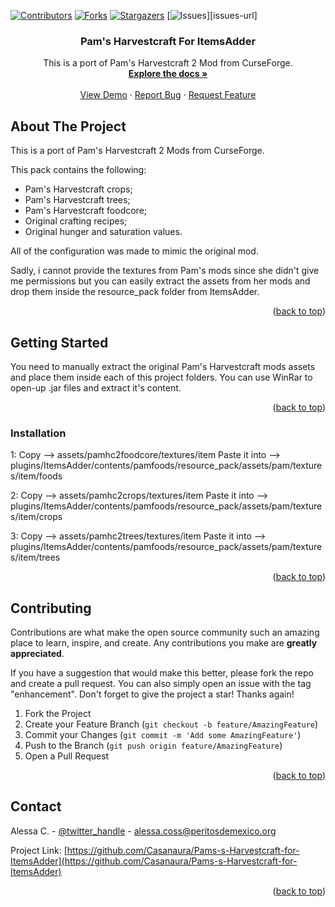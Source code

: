 [![Contributors][contributors-shield]][contributors-url]
[![Forks][forks-shield]][forks-url]
[![Stargazers][stars-shield]][stars-url]
[![Issues][issues-shield]][issues-url]


<h3 align="center">Pam's Harvestcraft For ItemsAdder</h3>

  <p align="center">
    This is a port of Pam's Harvestcraft 2 Mod from CurseForge. 
    <br />
    <a href="https://github.com/Casanaura/Pams-s-Harvestcraft-for-ItemsAdder"><strong>Explore the docs »</strong></a>
    <br />
    <br />
    <a href="https://github.com/Casanaura/Pams-s-Harvestcraft-for-ItemsAdder">View Demo</a>
    ·
    <a href="https://github.com/Casanaura/Pams-s-Harvestcraft-for-ItemsAdder/issues">Report Bug</a>
    ·
    <a href="https://github.com/Casanaura/Pams-s-Harvestcraft-for-ItemsAdder/issues">Request Feature</a>
  </p>
</div>



<!-- ABOUT THE PROJECT -->
## About The Project

This is a port of Pam's Harvestcraft 2 Mods from CurseForge. 

This pack contains the following:
- Pam's Harvestcraft crops;
- Pam's Harvestcraft trees;
- Pam's Harvestcraft foodcore;
- Original crafting recipes;
- Original hunger and saturation values.

All of the configuration was made to mimic the original mod.

Sadly, i cannot provide the textures from Pam's mods since she didn't give me permissions but you can easily extract the assets from her mods and drop them inside the resource_pack folder from ItemsAdder. 

<p align="right">(<a href="#readme-top">back to top</a>)</p>



<!-- GETTING STARTED -->
## Getting Started

You need to manually extract the original Pam's Harvestcraft mods assets and place them inside each of this project folders.
You can use WinRar to open-up .jar files and extract it's content.

<p align="right">(<a href="#readme-top">back to top</a>)</p>


### Installation

1:
Copy --> assets/pamhc2foodcore/textures/item
Paste it into --> plugins/ItemsAdder/contents/pamfoods/resource_pack/assets/pam/textures/item/foods

2:
Copy --> assets/pamhc2crops/textures/item
Paste it into --> plugins/ItemsAdder/contents/pamfoods/resource_pack/assets/pam/textures/item/crops

3:
Copy --> assets/pamhc2trees/textures/item
Paste it into --> plugins/ItemsAdder/contents/pamfoods/resource_pack/assets/pam/textures/item/trees

<p align="right">(<a href="#readme-top">back to top</a>)</p>



<!-- CONTRIBUTING -->
## Contributing

Contributions are what make the open source community such an amazing place to learn, inspire, and create. Any contributions you make are **greatly appreciated**.

If you have a suggestion that would make this better, please fork the repo and create a pull request. You can also simply open an issue with the tag "enhancement".
Don't forget to give the project a star! Thanks again!

1. Fork the Project
2. Create your Feature Branch (`git checkout -b feature/AmazingFeature`)
3. Commit your Changes (`git commit -m 'Add some AmazingFeature'`)
4. Push to the Branch (`git push origin feature/AmazingFeature`)
5. Open a Pull Request

<p align="right">(<a href="#readme-top">back to top</a>)</p>



<!-- CONTACT -->
## Contact

Alessa C. - [@twitter_handle](https://twitter.com/Kissadere) - alessa.coss@peritosdemexico.org

Project Link: [https://github.com/Casanaura/Pams-s-Harvestcraft-for-ItemsAdder](https://github.com/Casanaura/Pams-s-Harvestcraft-for-ItemsAdder)

<p align="right">(<a href="#readme-top">back to top</a>)</p>



<!-- MARKDOWN LINKS & IMAGES -->
<!-- https://www.markdownguide.org/basic-syntax/#reference-style-links -->
[contributors-shield]: https://img.shields.io/github/contributors/github_username/repo_name.svg?style=for-the-badge
[contributors-url]: https://github.com/github_username/repo_name/graphs/contributors
[forks-shield]: https://img.shields.io/github/forks/github_username/repo_name.svg?style=for-the-badge
[forks-url]: https://github.com/github_username/repo_name/network/members
[stars-shield]: https://img.shields.io/github/stars/github_username/repo_name.svg?style=for-the-badge
[stars-url]: https://github.com/github_username/repo_name/stargazers
[issues-shield]: https://img.shields.io/github/issues/github_username/repo_name.svg?style=for-the-badge
[linkedin-shield]: https://img.shields.io/badge/-LinkedIn-black.svg?style=for-the-badge&logo=linkedin&colorB=555
[linkedin-url]: https://linkedin.com/in/coss
